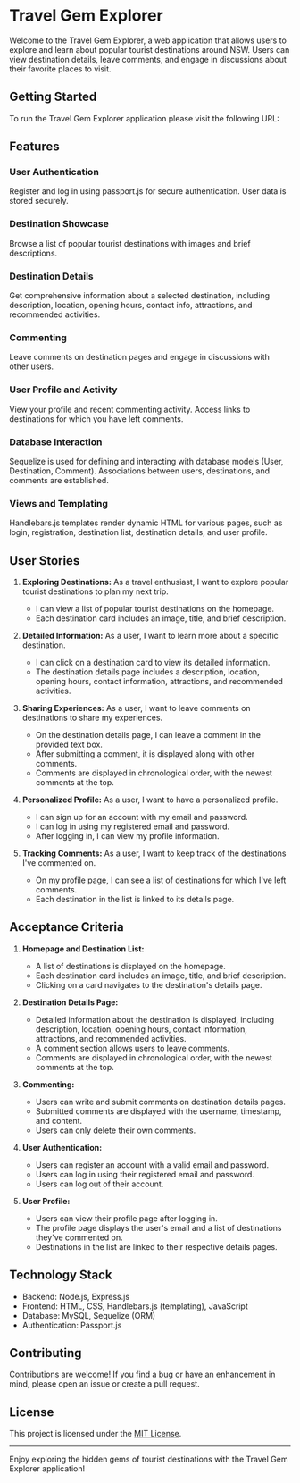 # Travel Gem Explorer

Welcome to the Travel Gem Explorer, a web application that allows users to explore and learn about popular tourist destinations around NSW. Users can view destination details, leave comments, and engage in discussions about their favorite places to visit.

## Getting Started

To run the Travel Gem Explorer application please visit the following URL: 

## Features

### User Authentication

Register and log in using passport.js for secure authentication. User data is stored securely.

### Destination Showcase

Browse a list of popular tourist destinations with images and brief descriptions.

### Destination Details

Get comprehensive information about a selected destination, including description, location, opening hours, contact info, attractions, and recommended activities.

### Commenting

Leave comments on destination pages and engage in discussions with other users.

### User Profile and Activity

View your profile and recent commenting activity. Access links to destinations for which you have left comments.

### Database Interaction

Sequelize is used for defining and interacting with database models (User, Destination, Comment). Associations between users, destinations, and comments are established.

### Views and Templating

Handlebars.js templates render dynamic HTML for various pages, such as login, registration, destination list, destination details, and user profile.

## User Stories

1. **Exploring Destinations:**
   As a travel enthusiast, I want to explore popular tourist destinations to plan my next trip.
   
   - I can view a list of popular tourist destinations on the homepage.
   - Each destination card includes an image, title, and brief description.

2. **Detailed Information:**
   As a user, I want to learn more about a specific destination.

   - I can click on a destination card to view its detailed information.
   - The destination details page includes a description, location, opening hours, contact information, attractions, and recommended activities.

3. **Sharing Experiences:**
   As a user, I want to leave comments on destinations to share my experiences.

   - On the destination details page, I can leave a comment in the provided text box.
   - After submitting a comment, it is displayed along with other comments.
   - Comments are displayed in chronological order, with the newest comments at the top.

4. **Personalized Profile:**
   As a user, I want to have a personalized profile.

   - I can sign up for an account with my email and password.
   - I can log in using my registered email and password.
   - After logging in, I can view my profile information.

5. **Tracking Comments:**
   As a user, I want to keep track of the destinations I've commented on.

   - On my profile page, I can see a list of destinations for which I've left comments.
   - Each destination in the list is linked to its details page.

## Acceptance Criteria

1. **Homepage and Destination List:**
   - A list of destinations is displayed on the homepage.
   - Each destination card includes an image, title, and brief description.
   - Clicking on a card navigates to the destination's details page.

2. **Destination Details Page:**
   - Detailed information about the destination is displayed, including description, location, opening hours, contact information, attractions, and recommended activities.
   - A comment section allows users to leave comments.
   - Comments are displayed in chronological order, with the newest comments at the top.

3. **Commenting:**
   - Users can write and submit comments on destination details pages.
   - Submitted comments are displayed with the username, timestamp, and content.
   - Users can only delete their own comments.

4. **User Authentication:**
   - Users can register an account with a valid email and password.
   - Users can log in using their registered email and password.
   - Users can log out of their account.

5. **User Profile:**
   - Users can view their profile page after logging in.
   - The profile page displays the user's email and a list of destinations they've commented on.
   - Destinations in the list are linked to their respective details pages.

## Technology Stack

- Backend: Node.js, Express.js
- Frontend: HTML, CSS, Handlebars.js (templating), JavaScript
- Database: MySQL, Sequelize (ORM)
- Authentication: Passport.js


## Contributing

Contributions are welcome! If you find a bug or have an enhancement in mind, please open an issue or create a pull request.

## License

This project is licensed under the [MIT License](LICENSE).

---

Enjoy exploring the hidden gems of tourist destinations with the Travel Gem Explorer application!
